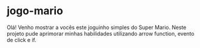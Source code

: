 # jogo-mario
 Olá! Venho mostrar a vocês este joguinho simples do Super Mario. Neste projeto pude aprimorar minhas habilidades utilizando arrow function, evento de click e if. 
